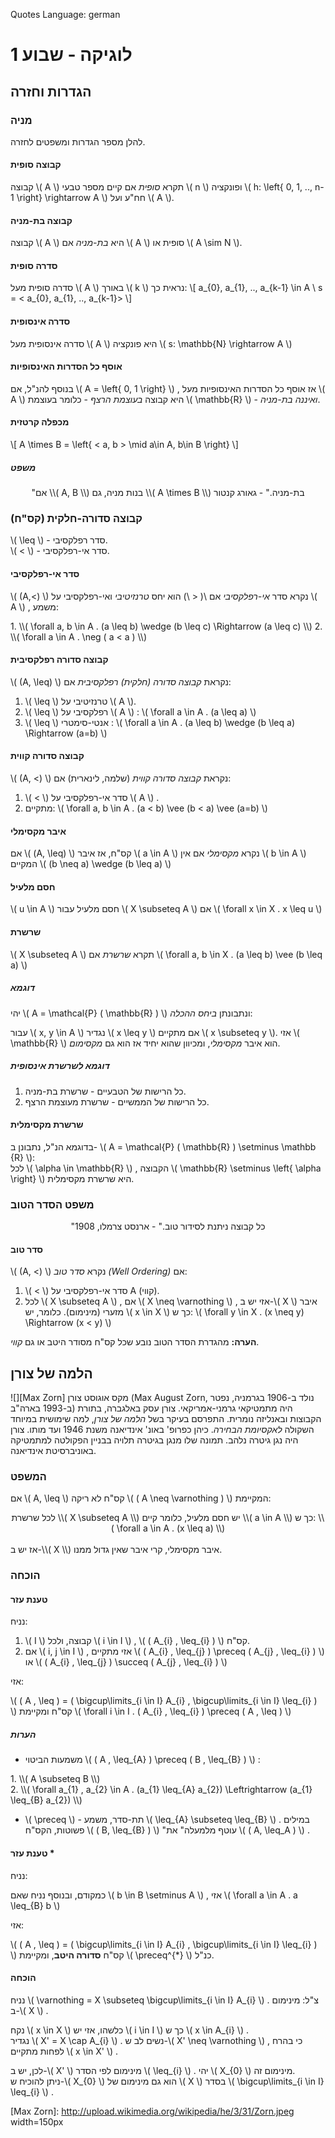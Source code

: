 Quotes Language: german

# לוגיקה - שבוע 1

## הגדרות וחזרה

### מניה

להלן מספר הגדרות ומשפטים לחזרה.

#### קבוצה סופית

קבוצה \\( A \\) תקרא *סופית* אם קיים מספר טבעי \\( n \\) ופונקציה \\( h: \left\{ 0, 1, .., n-1 \right\} \rightarrow A \\) חח"ע ועל \\( A \\).

#### קבוצה בת-מניה

קבוצה \\( A \\) היא *בת-מניה* אם \\( A \\) סופית או \\( A \sim N \\).

#### סדרה סופית

סדרה סופית מעל \\( A \\) באורך \\( k \\) נראית כך:
\\[
    a_{0}, a_{1}, .., a_{k-1} \in A \\
    s = < a_{0}, a_{1}, .., a_{k-1}>
\\]

#### סדרה אינסופית

סדרה אינסופית מעל \\( A \\) היא פונקציה \\( s: \mathbb{N} \rightarrow A \\)

#### אוסף כל הסדרות האינסופיות

בנוסף להנ"ל, אם \\( A = \left\{ 0, 1 \right\} \\) , אז אוסף כל הסדרות האינסופיות מעל \\( A \\) היא קבוצה *בעוצמת הרצף* - כלומר בעוצמת \\( \mathbb{R} \\) - *ואיננה בת-מניה*.

#### מכפלה קרטזית

\\[ A \times B = \left\{ < a, b > \mid a\in A, b\in B \right\} \\]

##### משפט

<div markdown="1" align="center">
"אם \\( A, B \\) בנות מניה, גם \\( A \times B \\) בת-מניה." - גאורג קנטור
</div>

### קבוצה סדורה-חלקית (קס"ח)

\\( \leq \\) - סדר רפלקסיבי.  
\\( < \\) - סדר אי-רפלקסיבי.

#### סדר אי-רפלקסיבי

\\( (A,<) \\) נקרא סדר *אי-רפלקסיבי* אם \\( < \\) הוא יחס _טרנזיטיבי_ ואי-רפלקסיבי על \\( A \\) , משמע:

<div markdown="1" dir="LTR">
1. \\( \forall a, b \in A . (a \leq b) \wedge (b \leq c) \Rightarrow (a \leq c) \\)  
2. \\( \forall a \in A . \neg ( a < a ) \\)
</div>

#### קבוצה סדורה רפלקסיבית

\\( (A, \leq) \\) נקראת *קבוצה סדורה (חלקית) רפלקסיבית* אם:

1. \\( \leq \\) טרנזיטיבי על \\( A \\).
2. \\( \leq \\) רפלקסיבי על \\( A \\) : \\( \forall a \in A . (a \leq a) \\)
3. \\( \leq \\) אנטי-סימטרי : \\( \forall a \in A . (a \leq b) \wedge (b \leq a) \Rightarrow (a=b) \\)

#### קבוצה סדורה קווית

\\( (A, <) \\) נקראת *קבוצה סדורה קווית* (שלמה, לינארית) אם:

1. \\( < \\) סדר אי-רפלקסיבי על \\( A \\) .
2. מתקיים: \\( \forall a, b \in A . (a < b) \vee (b < a) \vee (a=b) \\)

#### איבר מקסימלי

אם \\( (A, \leq) \\) קס"ח, אז איבר \\( a \in A \\) נקרא *מקסימלי* אם אין \\( b \in A \\) המקיים \\( (b \neq a) \wedge (b \leq a) \\)

#### חסם מלעיל

\\( u \in A \\) חסם מלעיל עבור \\( X \subseteq A \\) אם \\( \forall x \in X . x \leq u \\)

#### שרשרת

\\( X \subseteq A \\) תקרא *שרשרת* אם \\( \forall a, b \in X . (a \leq b) \vee (b \leq a) \\)

##### דוגמא

יהי \\( A = \mathcal{P} ( \mathbb{R} ) \\) ונתבונתן *ביחס ההכלה*:

עבור \\( x, y \in A \\) נגדיר \\( x \leq y \\) אם מתקיים \\( x \subseteq y \\).
אזי \\( \mathbb{R} \\) הוא איבר *מקסימלי*, ומכיוון שהוא יחיד אז הוא גם *מקסימום*.

##### דוגמא לשרשרת אינסופית

1. כל הרישות של הטבעיים - שרשרת בת-מניה.
2. כל הרישות של הממשיים - שרשרת מעוצמת הרצף.

#### שרשרת מקסימלית

בדוגמא הנ"ל, נתבונן ב- \\( A = \mathcal{P} ( \mathbb{R} ) \setminus \mathbb {R} \\):  
לכל \\( \alpha \in \mathbb{R} \\) , הקבוצה \\( \mathbb{R} \setminus \left\{ \alpha \right\} \\) היא שרשרת מקסימלית.

### משפט הסדר הטוב

<div markdown="1" align="center">
"כל קבוצה ניתנת לסידור טוב." - ארנסט צרמלו, 1908
</div>

#### סדר טוב

\\( (A, <) \\) נקרא *סדר טוב (Well Ordering)* אם:

1. \\( < \\) סדר אי-רפלקסיבי על A (קווי).
2. לכל \\( X \subseteq A \\) , אם \\( X \neq \varnothing \\) , אזי יש ב-\\( X \\) איבר מזערי (מינימום). כלומר, יש \\( x \in X \\) כך ש: \\( \forall y \in X . (x \neq y) \Rightarrow (x < y) \\)

**הערה:** מהגדרת הסדר הטוב נובע שכל קס"ח מסודר היטב או גם *קווי*.

## הלמה של צורן

![][Max Zorn] מקס אוגוסט צורן (Max August Zorn, נולד ב-1906 בגרמניה, נפטר ב-1993 בארה"ב) היה מתמטיקאי גרמני-אמריקאי. צורן עסק באלגברה, בתורת הקבוצות ובאנליזה נומרית. התפרסם בעיקר בשל *הלמה של צורן*, למה שימושית במיוחד השקולה *לאקסיומת הבחירה*. כיהן כפרופ' באונ' אינדיאנה משנת 1946 ועד מותו. צורן היה נגן גיטרה נלהב. תמונה שלו מנגן בגיטרה תלויה בבניין הפקולטה למתמטיקה באוניברסיטת אינדיאנה.

### המשפט

אם \\( A, \leq \\) קס"ח לא ריקה \\( ( A \neq \varnothing ) \\) המקיימת:

<div markdown="1" align="center">
לכל שרשרת \\( X \subseteq A \\) יש חסם מלעיל, כלומר קיים \\( a \in A \\) כך ש: \\( \forall a \in A . (x \leq a) \\)
</div> <br />
אז יש ב-\\( X \\) איבר מקסימלי, קרי איבר שאין גדול ממנו.

### הוכחה

#### טענת עזר

נניח:

1. \\( I \\) קבוצה, ולכל \\( i \in I \\) , \\( ( A_{i} , \leq_{i} ) \\) קס"ח.
2. אם \\( i, j \in I \\) , אזי מתקיים \\( ( A_{i} , \leq_{j} ) \preceq ( A_{j} , \leq_{i} ) \\) או \\( ( A_{i} , \leq_{j} ) \succeq ( A_{j} , \leq_{i} ) \\)

אזי:

\\( ( A , \leq ) = ( \bigcup\limits_{i \in I} A_{i} , \bigcup\limits_{i \in I} \leq_{i} ) \\) קס"ח ומקיימת \\( \forall i \in I . ( A_{i} , \leq_{i} ) \preceq ( A , \leq ) \\)

##### הערות

* משמעות הביטוי \\( ( A , \leq_{A} ) \preceq ( B , \leq_{B} ) \\) :  
<div markdown="1" dir="LTR"> 1. \\( A \subseteq B \\)<br />2. \\( \forall a_{1} , a_{2} \in A . (a_{1} \leq_{A} a_{2}) \Leftrightarrow (a_{1} \leq_{B} a_{2}) \\) </div>

* \\( \preceq \\) - תת-סדר, משמע \\( \leq_{A} \subseteq \leq_{B} \\) . במילים פשוטות, הקס"ח \\( ( B, \leq_{B} ) \\) "עוטף מלמעלה" את \\( ( A, \leq_A ) \\) .

#### טענת עזר *

נניח:

כמקודם, ובנוסף נניח שאם \\( b \in B \setminus A \\) , אזי \\( \forall a \in A . a \leq_{B} b \\)

אזי:

\\( ( A , \leq ) = ( \bigcup\limits_{i \in I} A_{i} , \bigcup\limits_{i \in I} \leq_{i} ) \\) קס"ח **סדורה היטב**, ומקיימת \\( \preceq^{*} \\) כנ"ל.

#### הוכחה

נניח \\( \varnothing = X \subseteq \bigcup\limits_{i \in I} A_{i} \\) . צ"ל: מינימום ב-\\( X \\) .

נקח \\( x \in X \\) כלשהו, אזי יש \\( i \in I \\) כך ש \\( x \in A_{i} \\) .  
נגדיר \\( X' = X \cap A_{i} \\) . נשים לב ש-\\( X' \neq \varnothing \\) , כי בהרח לפחות מתקיים \\( x \in X' \\) .

לכן, יש ב-\\( X' \\) מינימום לפי הסדר \\( \leq_{i} \\) . יהי \\( X_{0} \\) מינימום זה.  
ניתן להוכיח ש-\\( X_{0} \\) הוא גם מינימום של \\( X \\) בסדר \\( \bigcup\limits_{i \in I} \leq_{i} \\) .



[Max Zorn]: http://upload.wikimedia.org/wikipedia/he/3/31/Zorn.jpeg width=150px

